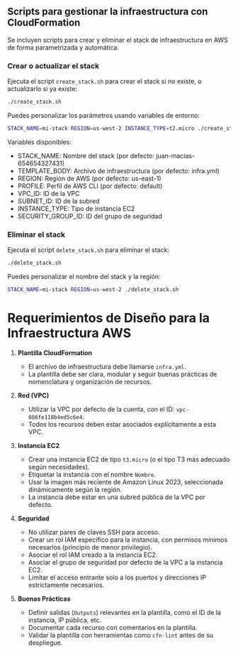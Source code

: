 ## Scripts para gestionar la infraestructura con CloudFormation

Se incluyen scripts para crear y eliminar el stack de infraestructura en AWS de forma parametrizada y automática.

### Crear o actualizar el stack

Ejecuta el script `create_stack.sh` para crear el stack si no existe, o actualizarlo si ya existe:

```bash
./create_stack.sh
```

Puedes personalizar los parámetros usando variables de entorno:

```bash
STACK_NAME=mi-stack REGION=us-west-2 INSTANCE_TYPE=t2.micro ./create_stack.sh
```

Variables disponibles:
- STACK_NAME: Nombre del stack (por defecto: juan-macias-654654327431)
- TEMPLATE_BODY: Archivo de infraestructura (por defecto: infra.yml)
- REGION: Región de AWS (por defecto: us-east-1)
- PROFILE: Perfil de AWS CLI (por defecto: default)
- VPC_ID: ID de la VPC
- SUBNET_ID: ID de la subred
- INSTANCE_TYPE: Tipo de instancia EC2
- SECURITY_GROUP_ID: ID del grupo de seguridad

### Eliminar el stack

Ejecuta el script `delete_stack.sh` para eliminar el stack:

```bash
./delete_stack.sh
```

Puedes personalizar el nombre del stack y la región:

```bash
STACK_NAME=mi-stack REGION=us-west-2 ./delete_stack.sh
```

# Requerimientos de Diseño para la Infraestructura AWS

1. **Plantilla CloudFormation**
	- El archivo de infraestructura debe llamarse `infra.yml`.
	- La plantilla debe ser clara, modular y seguir buenas prácticas de nomenclatura y organización de recursos.

2. **Red (VPC)**
	- Utilizar la VPC por defecto de la cuenta, con el ID: `vpc-086fe118b4ed5c6e4`.
	- Todos los recursos deben estar asociados explícitamente a esta VPC.

3. **Instancia EC2**
	- Crear una instancia EC2 de tipo `t3.micro` (o el tipo T3 más adecuado según necesidades).
	- Etiquetar la instancia con el nombre `Nombre`.
	- Usar la imagen más reciente de Amazon Linux 2023, seleccionada dinámicamente según la región.
	- La instancia debe estar en una subred pública de la VPC por defecto.

4. **Seguridad**
	- No utilizar pares de claves SSH para acceso.
	- Crear un rol IAM específico para la instancia, con permisos mínimos necesarios (principio de menor privilegio).
	- Asociar el rol IAM creado a la instancia EC2.
	- Asociar el grupo de seguridad por defecto de la VPC a la instancia EC2.
	- Limitar el acceso entrante solo a los puertos y direcciones IP estrictamente necesarios.

5. **Buenas Prácticas**
	- Definir salidas (`Outputs`) relevantes en la plantilla, como el ID de la instancia, IP pública, etc.
	- Documentar cada recurso con comentarios en la plantilla.
	- Validar la plantilla con herramientas como `cfn-lint` antes de su despliegue.
